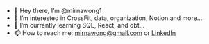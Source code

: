 - 👋 Hey there, I’m @mirnawong1
- 👀 I’m interested in CrossFit, data, organization, Notion and more...
- 🌱 I’m currently learning SQL, React, and dbt...
- 📫 How to reach me: mirnawong@gmail.com or [LinkedIn](https://www.linkedin.com/in/mirnawong/)


